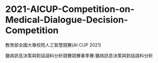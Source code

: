 # 2021-AICUP-Competition-on-Medical-Dialogue-Decision-Competition
教育部全國大專校院人工智慧競賽(AI CUP 2021) 

醫病訊息決策與對話語料分析競賽競賽春季賽:醫病訊息決策與對話語料分析
